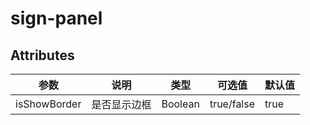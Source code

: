 # sign-panel

## Attributes
| 参数 | 说明 | 类型 | 可选值 | 默认值|
|----- | ---- | ---- | ------ | ----- |
| isShowBorder | 是否显示边框 | Boolean | true\/false | true |
